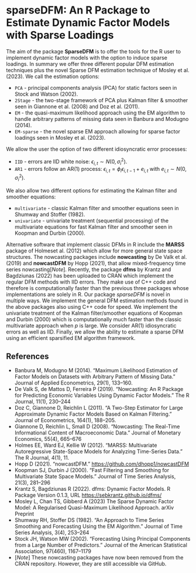 # sparseDFM: An R Package to Estimate Dynamic Factor Models with Sparse Loadings

The aim of the package **SparseDFM** is to offer the tools for the R user to implement dynamic factor models with the option to induce sparse loadings. In summary we offer three different popular DFM estimation techniques plus the novel Sparse DFM estimation technique of Mosley et al. (2023). We call the estimation options:

* `PCA` - principal components analysis (PCA) for static factors seen in Stock and Watson (2002). 
* `2Stage` - the two-stage framework of PCA plus Kalman filter \& smoother seen in Giannone et al. (2008) and Doz et al. (2011).
* `EM` - the quasi-maximum likelihood approach using the EM algorithm to handle arbitrary patterns of missing data seen in Banbura and Modugno (2014).
* `EM-sparse` - the novel sparse EM approach allowing for sparse factor loadings seen in Mosley et al. (2023).

We allow the user the option of two different idiosyncratic error processes:

* `IID` - errors are IID white noise: $\epsilon_{i,t} \sim N(0, \sigma_i^2)$.
* `AR1` - errors follow an AR(1) process: $\epsilon_{i,t} = \phi_i \epsilon_{i,t-1} + e_{i,t}$ with $e_{i,t} \sim N(0,\sigma_i^2)$.

We also allow two different options for estimating the Kalman filter and smoother equations:

* `multivariate` - classic Kalman filter and smoother equations seen in  Shumway and Stoffer (1982).
* `univariate` - univariate treatment (sequential processing) of the multivariate equations for fast Kalman filter and smoother seen in  Koopman and Durbin (2000).

Alternative software that implement classic DFMs in R include the **MARSS** package of Holmeset al. (2012) which allow for more general state space structures. The nowcasting packages include **nowcasting** by  De Valk et al. (2019) and **nowcastDFM** by  Hopp (2021), that allow mixed-frequency time series nowcasting[*Note*]. Recently, the package **dfms** by  Krantz and Bagdziunas (2022) has been uploaded to CRAN which implement the regular DFM methods with IID errors. They make use of C++ code and therefore is computationally faster than the previous three packages whose implementations are solely in R. Our package *sparseDFM* is novel in multiple ways. We implement the general DFM estimation methods found in the above packages also using C++ code for speed. We implement the univariate treatment of the Kalman filter/smoother equations of Koopman and Durbin (2000) which is computationally much faster than the classic multivariate approach when $p$ is large. We consider AR(1) idiosyncratic errors as well as IID. Finally, we allow the ability to estimate a sparse DFM using an efficient sparsified EM algorithm framework.

## References 
* Banbura M, Modugno M (2014). “Maximum Likelihood Estimation of Factor Models on Datasets with Arbitrary Pattern of Missing Data.” Journal of Applied Econometrics, 29(1), 133–160.
* De Valk S, de Mattos D, Ferreira P (2019). “Nowcasting: An R Package for Predicting Economic Variables Using Dynamic Factor Models.” The R Journal, 11(1), 230–244
* Doz C, Giannone D, Reichlin L (2011). “A Two-Step Estimator for Large Approximate Dynamic Factor Models Based on Kalman Filtering.” Journal of Econometrics, 164(1), 188–205.
* Giannone D, Reichlin L, Small D (2008). “Nowcasting: The Real-Time Informational Content of Macroeconomic Data.” Journal of Monetary Economics, 55(4), 665–676
* Holmes EE, Ward EJ, Kellie W (2012). “MARSS: Multivariate Autoregressive State-Space Models for Analyzing Time-Series Data.” The R Journal, 4(1), 11.
* Hopp D (2021). “nowcastDFM.” https://github.com/dhopp1/nowcastDFM
* Koopman SJ, Durbin J (2000). “Fast Filtering and Smoothing for Multivariate State Space Models.” Journal of Time Series Analysis, 21(3), 281–296
* Krantz S, Bagdziunas R (2022). dfms: Dynamic Factor Models. R Package Version 0.1.3, URL https://sebkrantz.github.io/dfms/
* Mosley L, Chan TS, Gibberd A (2023) The Sparse Dynamic Factor Model: A Regularised Quasi-Maximum Likelihood Approach. arXiv Preprint
* Shumway RH, Stoffer DS (1982). “An Approach to Time Series Smoothing and Forecasting Using the EM Algorithm.” Journal of Time Series Analysis, 3(4), 253–264
* Stock JH, Watson MW (2002). “Forecasting Using Principal Components from a Large Number of Predictors.” Journal of the American Statistical Association, 97(460), 1167–1179
* [*Note*] These nowcasting packages have now been removed from the CRAN repository. However, they are still accessible via GitHub.